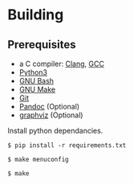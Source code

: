 # Building

## Prerequisites

- a C compiler: [Clang](https://clang.llvm.org/), [GCC](https://gcc.gnu.org/)
- [Python3](https://www.python.org/downloads/) 
- [GNU Bash](https://www.gnu.org/software/bash/)
- [GNU Make](https://www.gnu.org/software/make/)
- [Git](https://git-scm.com/)
- [Pandoc](https://pandoc.org/) (Optional)
- [graphviz](https://graphviz.org/) (Optional)

Install python dependancies.

```
$ pip install -r requirements.txt
```

```
$ make menuconfig
```

```
$ make
```
